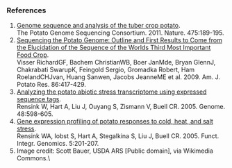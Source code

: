 ### References

1.  [Genome sequence and analysis of the tuber crop
    potato](http://europepmc.org/abstract/MED/21743474).\
    The Potato Genome Sequencing Consortium. 2011. Nature. 475:189-195.
2.  [Sequencing the Potato Genome: Outline and First Results to Come
    from the Elucidation of the Sequence of the Worlds Third Most
    Important Food Crop](http://dx.doi.org/10.1007/s12230-009-9097-8).\
    Visser RichardGF, Bachem ChristianWB, Boer JanMde, Bryan GlennJ,
    Chakrabati SwarupK, Feingold Sergio, Gromadka Robert, Ham
    RoelandCHJvan, Huang Sanwen, Jacobs JeanneME et al. 2009. Am. J.
    Potato Res. 86:417-429.
3.  [Analyzing the potato abiotic stress transcriptome using expressed
    sequence tags](http://europepmc.org/abstract/MED/16094426).\
    Rensink W, Hart A, Liu J, Ouyang S, Zismann V, Buell CR. 2005.
    Genome. 48:598-605.
4.  [Gene expression profiling of potato responses to cold, heat, and
    salt stress](http://europepmc.org/abstract/MED/15856349).\
    Rensink WA, Iobst S, Hart A, Stegalkina S, Liu J, Buell CR. 2005.
    Funct. Integr. Genomics. 5:201-207.
5.  Image credit: Scott Bauer, USDA ARS [Public domain], via Wikimedia
    Commons.\
